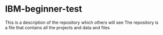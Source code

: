 # IBM-beginner-test
This is a description of the repository which others will see
The repository is a file that contains all the projects and data and files
